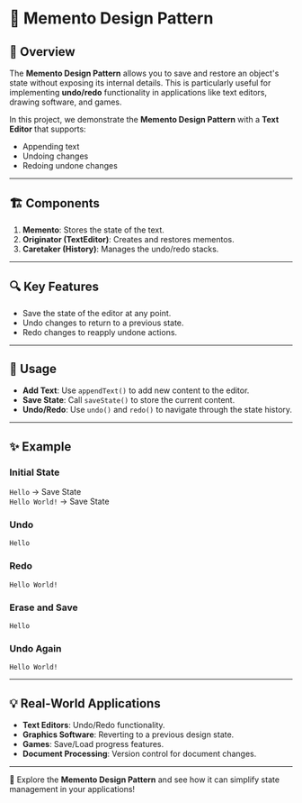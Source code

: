 # 📝 Memento Design Pattern  

## 🌟 Overview  
The **Memento Design Pattern** allows you to save and restore an object's state without exposing its internal details. This is particularly useful for implementing **undo/redo** functionality in applications like text editors, drawing software, and games.  

In this project, we demonstrate the **Memento Design Pattern** with a **Text Editor** that supports:  
- Appending text  
- Undoing changes  
- Redoing undone changes  

---

## 🏗️ Components  
1. **Memento**: Stores the state of the text.  
2. **Originator (TextEditor)**: Creates and restores mementos.  
3. **Caretaker (History)**: Manages the undo/redo stacks.  

---

## 🔍 Key Features  
- Save the state of the editor at any point.  
- Undo changes to return to a previous state.  
- Redo changes to reapply undone actions.  

---

## 🚀 Usage  
- **Add Text**: Use `appendText()` to add new content to the editor.  
- **Save State**: Call `saveState()` to store the current content.  
- **Undo/Redo**: Use `undo()` and `redo()` to navigate through the state history.  

---

## ✨ Example  

### Initial State  
`Hello` → Save State  
`Hello World!` → Save State  

### Undo  
`Hello`  

### Redo  
`Hello World!`  

### Erase and Save  
`Hello`  

### Undo Again  
`Hello World!`  

---

## 💡 Real-World Applications  
- **Text Editors**: Undo/Redo functionality.  
- **Graphics Software**: Reverting to a previous design state.  
- **Games**: Save/Load progress features.  
- **Document Processing**: Version control for document changes.  

---

🌟 Explore the **Memento Design Pattern** and see how it can simplify state management in your applications!  
